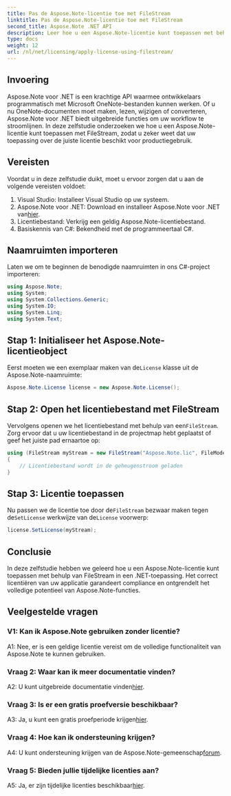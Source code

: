 ```yaml
---
title: Pas de Aspose.Note-licentie toe met FileStream
linktitle: Pas de Aspose.Note-licentie toe met FileStream
second_title: Aspose.Note .NET API
description: Leer hoe u een Aspose.Note-licentie kunt toepassen met behulp van FileStream in uw .NET-applicaties voor naadloze integratie.
type: docs
weight: 12
url: /nl/net/licensing/apply-license-using-filestream/
---
```

## Invoering

Aspose.Note voor .NET is een krachtige API waarmee ontwikkelaars programmatisch met Microsoft OneNote-bestanden kunnen werken. Of u nu OneNote-documenten moet maken, lezen, wijzigen of converteren, Aspose.Note voor .NET biedt uitgebreide functies om uw workflow te stroomlijnen. In deze zelfstudie onderzoeken we hoe u een Aspose.Note-licentie kunt toepassen met FileStream, zodat u zeker weet dat uw toepassing over de juiste licentie beschikt voor productiegebruik.

## Vereisten

Voordat u in deze zelfstudie duikt, moet u ervoor zorgen dat u aan de volgende vereisten voldoet:

1. Visual Studio: Installeer Visual Studio op uw systeem.
2.  Aspose.Note voor .NET: Download en installeer Aspose.Note voor .NET van[hier](https://releases.aspose.com/note/net/).
3. Licentiebestand: Verkrijg een geldig Aspose.Note-licentiebestand.
4. Basiskennis van C#: Bekendheid met de programmeertaal C#.

## Naamruimten importeren

Laten we om te beginnen de benodigde naamruimten in ons C#-project importeren:

```csharp
using Aspose.Note;
using System;
using System.Collections.Generic;
using System.IO;
using System.Linq;
using System.Text;
```

## Stap 1: Initialiseer het Aspose.Note-licentieobject

 Eerst moeten we een exemplaar maken van de`License` klasse uit de Aspose.Note-naamruimte:

```csharp
Aspose.Note.License license = new Aspose.Note.License();
```

## Stap 2: Open het licentiebestand met FileStream

 Vervolgens openen we het licentiebestand met behulp van een`FileStream`. Zorg ervoor dat u uw licentiebestand in de projectmap hebt geplaatst of geef het juiste pad ernaartoe op:

```csharp
using (FileStream myStream = new FileStream("Aspose.Note.lic", FileMode.Open))
{
    // Licentiebestand wordt in de geheugenstroom geladen
}
```

## Stap 3: Licentie toepassen

 Nu passen we de licentie toe door de`FileStream` bezwaar maken tegen de`SetLicense` werkwijze van de`License` voorwerp:

```csharp
license.SetLicense(myStream);
```

## Conclusie

In deze zelfstudie hebben we geleerd hoe u een Aspose.Note-licentie kunt toepassen met behulp van FileStream in een .NET-toepassing. Het correct licentiëren van uw applicatie garandeert compliance en ontgrendelt het volledige potentieel van Aspose.Note-functies.

## Veelgestelde vragen

### V1: Kan ik Aspose.Note gebruiken zonder licentie?

A1: Nee, er is een geldige licentie vereist om de volledige functionaliteit van Aspose.Note te kunnen gebruiken.

### Vraag 2: Waar kan ik meer documentatie vinden?

 A2: U kunt uitgebreide documentatie vinden[hier](https://reference.aspose.com/note/net/).

### Vraag 3: Is er een gratis proefversie beschikbaar?

 A3: Ja, u kunt een gratis proefperiode krijgen[hier](https://releases.aspose.com/).

### Vraag 4: Hoe kan ik ondersteuning krijgen?

A4: U kunt ondersteuning krijgen van de Aspose.Note-gemeenschap[forum](https://forum.aspose.com/c/note/28).

### Vraag 5: Bieden jullie tijdelijke licenties aan?

 A5: Ja, er zijn tijdelijke licenties beschikbaar[hier](https://purchase.aspose.com/temporary-license/).